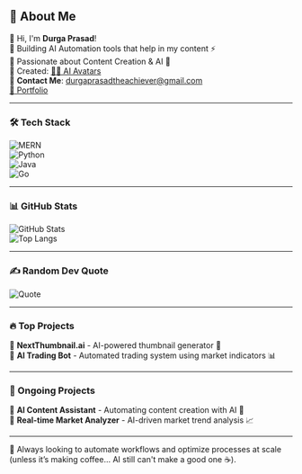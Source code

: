 ## 🚀 About Me
👋 Hi, I'm **Durga Prasad**!  
🔹 Building AI Automation tools that help in my content ⚡  
🔹 Passionate about Content Creation & AI 🤖  
🔹 Created: [🧑‍🚀 AI Avatars](#)  
📩 **Contact Me**: durgaprasadtheachiever@gmail.com  
[🔗 Portfolio](https://your-portfolio-link.com)  

---

### 🛠 Tech Stack  
![MERN](https://img.shields.io/badge/MERN-13AA52?logo=mongodb&logoColor=white)  
![Python](https://img.shields.io/badge/Python-3776AB?logo=python&logoColor=white)  
![Java](https://img.shields.io/badge/Java-007396?logo=java&logoColor=white)  
![Go](https://img.shields.io/badge/Go-00ADD8?logo=go&logoColor=white)  

---

### 📊 GitHub Stats  
![GitHub Stats](https://github-readme-stats.vercel.app/api?username=your-username&show_icons=true&theme=dark)  
![Top Langs](https://github-readme-stats.vercel.app/api/top-langs/?username=your-username&layout=compact&theme=dark)  

---

### ✍️ Random Dev Quote  
![Quote](https://quotes-github-readme.vercel.app/api?type=horizontal&theme=radical)  

---

### 🔥 Top Projects  
🔹 **NextThumbnail.ai** - AI-powered thumbnail generator 🎨  
🔹 **AI Trading Bot** - Automated trading system using market indicators 📊  

---

### 🚀 Ongoing Projects  
🔹 **AI Content Assistant** - Automating content creation with AI 📝  
🔹 **Real-time Market Analyzer** - AI-driven market trend analysis 📈  

---

🚀 Always looking to automate workflows and optimize processes at scale (unless it’s making coffee... AI still can't make a good one ☕).
